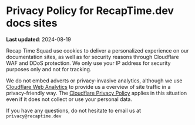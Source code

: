 # Privacy Policy for RecapTime.dev docs sites

**Last updated**: 2024-08-19

Recap Time Squad use cookies to deliver a personalized experience on our documentation sites,
as well as for security reasons through Cloudflare WAF and DDoS protection. We only use your IP address
for security purposes only and not for tracking.

We do not embed adverts or privacy-invasive analytics, although we use [Cloudflare Web Analytics](https://developers.cloudflare.com/web-analytics/about/)
to provide us a overview of site traffic in a privacy-friendly way. The [Cloudflare Privacy Policy](https://cloudflare.com/privacy)
applies in this situation even if it does not collect or use your personal data.

If you have any questions, do not hesitate to email us at `privacy@recaptime.dev`
